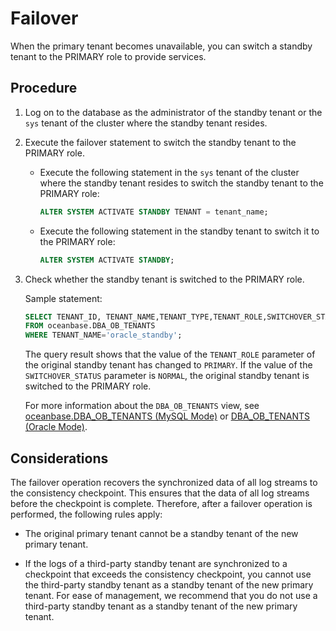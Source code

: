 # Failover

When the primary tenant becomes unavailable, you can switch a standby tenant to the PRIMARY role to provide services.

## Procedure

1. Log on to the database as the administrator of the standby tenant or the `sys` tenant of the cluster where the standby tenant resides.

2. Execute the failover statement to switch the standby tenant to the PRIMARY role.

   * Execute the following statement in the `sys` tenant of the cluster where the standby tenant resides to switch the standby tenant to the PRIMARY role:

      ```sql
      ALTER SYSTEM ACTIVATE STANDBY TENANT = tenant_name;
      ```

   * Execute the following statement in the standby tenant to switch it to the PRIMARY role:

      ```sql
      ALTER SYSTEM ACTIVATE STANDBY;
      ```

3. Check whether the standby tenant is switched to the PRIMARY role.

   Sample statement:

   ```sql
   SELECT TENANT_ID, TENANT_NAME,TENANT_TYPE,TENANT_ROLE,SWITCHOVER_STATUS
   FROM oceanbase.DBA_OB_TENANTS
   WHERE TENANT_NAME='oracle_standby';
   ```

   The query result shows that the value of the `TENANT_ROLE` parameter of the original standby tenant has changed to `PRIMARY`. If the value of the `SWITCHOVER_STATUS` parameter is `NORMAL`, the original standby tenant is switched to the PRIMARY role.

   For more information about the `DBA_OB_TENANTS` view, see [oceanbase.DBA_OB_TENANTS (MySQL Mode)](../../../../7.reference/5.system-reference/4.system-overview-of-mysql-mode/1.overview-of-mysql-mode.md) or [DBA_OB_TENANTS (Oracle Mode)](../../../../7.reference/5.system-reference/5.system-view-of-oracle-mode/2.dictionary-view-of-oracle-mode/261.dba_ob_tenants-oracle.md).

## Considerations

The failover operation recovers the synchronized data of all log streams to the consistency checkpoint. This ensures that the data of all log streams before the checkpoint is complete. Therefore, after a failover operation is performed, the following rules apply:

* The original primary tenant cannot be a standby tenant of the new primary tenant.

* If the logs of a third-party standby tenant are synchronized to a checkpoint that exceeds the consistency checkpoint, you cannot use the third-party standby tenant as a standby tenant of the new primary tenant. For ease of management, we recommend that you do not use a third-party standby tenant as a standby tenant of the new primary tenant.
